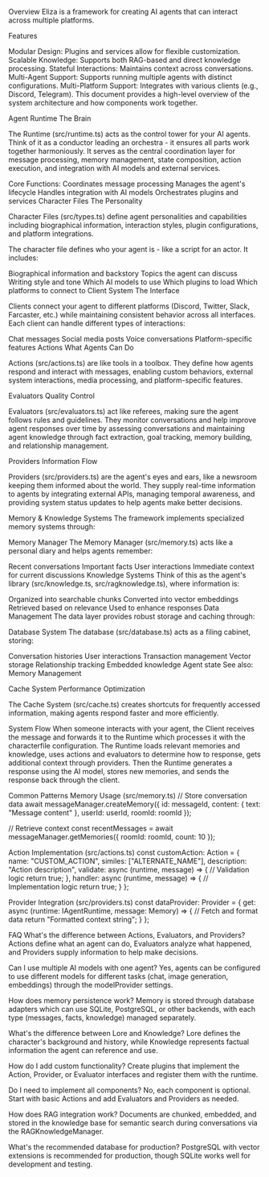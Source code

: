 Overview
Eliza is a framework for creating AI agents that can interact across multiple platforms.

Features

Modular Design: Plugins and services allow for flexible customization.
Scalable Knowledge: Supports both RAG-based and direct knowledge processing.
Stateful Interactions: Maintains context across conversations.
Multi-Agent Support: Supports running multiple agents with distinct configurations.
Multi-Platform Support: Integrates with various clients (e.g., Discord, Telegram).
This document provides a high-level overview of the system architecture and how components work together.

Agent Runtime
The Brain

The Runtime (src/runtime.ts) acts as the control tower for your AI agents. Think of it as a conductor leading an orchestra - it ensures all parts work together harmoniously. It serves as the central coordination layer for message processing, memory management, state composition, action execution, and integration with AI models and external services.

Core Functions:
Coordinates message processing
Manages the agent's lifecycle
Handles integration with AI models
Orchestrates plugins and services
Character Files
The Personality

Character Files (src/types.ts) define agent personalities and capabilities including biographical information, interaction styles, plugin configurations, and platform integrations.

The character file defines who your agent is - like a script for an actor. It includes:

Biographical information and backstory
Topics the agent can discuss
Writing style and tone
Which AI models to use
Which plugins to load
Which platforms to connect to
Client System
The Interface

Clients connect your agent to different platforms (Discord, Twitter, Slack, Farcaster, etc.) while maintaining consistent behavior across all interfaces. Each client can handle different types of interactions:

Chat messages
Social media posts
Voice conversations
Platform-specific features
Actions
What Agents Can Do

Actions (src/actions.ts) are like tools in a toolbox. They define how agents respond and interact with messages, enabling custom behaviors, external system interactions, media processing, and platform-specific features.

Evaluators
Quality Control

Evaluators (src/evaluators.ts) act like referees, making sure the agent follows rules and guidelines. They monitor conversations and help improve agent responses over time by assessing conversations and maintaining agent knowledge through fact extraction, goal tracking, memory building, and relationship management.

Providers
Information Flow

Providers (src/providers.ts) are the agent's eyes and ears, like a newsroom keeping them informed about the world. They supply real-time information to agents by integrating external APIs, managing temporal awareness, and providing system status updates to help agents make better decisions.

Memory & Knowledge Systems
The framework implements specialized memory systems through:

Memory Manager
The Memory Manager (src/memory.ts) acts like a personal diary and helps agents remember:

Recent conversations
Important facts
User interactions
Immediate context for current discussions
Knowledge Systems
Think of this as the agent's library (src/knowledge.ts, src/ragknowledge.ts), where information is:

Organized into searchable chunks
Converted into vector embeddings
Retrieved based on relevance
Used to enhance responses
Data Management
The data layer provides robust storage and caching through:

Database System
The database (src/database.ts) acts as a filing cabinet, storing:

Conversation histories
User interactions
Transaction management
Vector storage
Relationship tracking
Embedded knowledge
Agent state
See also: Memory Management

Cache System
Performance Optimization

The Cache System (src/cache.ts) creates shortcuts for frequently accessed information, making agents respond faster and more efficiently.

System Flow
When someone interacts with your agent, the Client receives the message and forwards it to the Runtime which processes it with the characterfile configuration. The Runtime loads relevant memories and knowledge, uses actions and evaluators to determine how to response, gets additional context through providers. Then the Runtime generates a response using the AI model, stores new memories, and sends the response back through the client.

Common Patterns
Memory Usage (src/memory.ts)
// Store conversation data
await messageManager.createMemory({
    id: messageId,
    content: { text: "Message content" },
    userId: userId,
    roomId: roomId
});

// Retrieve context
const recentMessages = await messageManager.getMemories({
    roomId: roomId,
    count: 10
});

Action Implementation (src/actions.ts)
const customAction: Action = {
    name: "CUSTOM_ACTION",
    similes: ["ALTERNATE_NAME"],
    description: "Action description",
    validate: async (runtime, message) => {
        // Validation logic
        return true;
    },
    handler: async (runtime, message) => {
        // Implementation logic
        return true;
    }
};

Provider Integration (src/providers.ts)
const dataProvider: Provider = {
    get: async (runtime: IAgentRuntime, message: Memory) => {
        // Fetch and format data
        return "Formatted context string";
    }
};

FAQ
What's the difference between Actions, Evaluators, and Providers?
Actions define what an agent can do, Evaluators analyze what happened, and Providers supply information to help make decisions.

Can I use multiple AI models with one agent?
Yes, agents can be configured to use different models for different tasks (chat, image generation, embeddings) through the modelProvider settings.

How does memory persistence work?
Memory is stored through database adapters which can use SQLite, PostgreSQL, or other backends, with each type (messages, facts, knowledge) managed separately.

What's the difference between Lore and Knowledge?
Lore defines the character's background and history, while Knowledge represents factual information the agent can reference and use.

How do I add custom functionality?
Create plugins that implement the Action, Provider, or Evaluator interfaces and register them with the runtime.

Do I need to implement all components?
No, each component is optional. Start with basic Actions and add Evaluators and Providers as needed.

How does RAG integration work?
Documents are chunked, embedded, and stored in the knowledge base for semantic search during conversations via the RAGKnowledgeManager.

What's the recommended database for production?
PostgreSQL with vector extensions is recommended for production, though SQLite works well for development and testing.